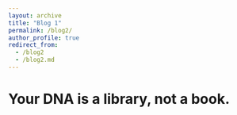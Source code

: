 ```yaml
---
layout: archive
title: "Blog 1"
permalink: /blog2/
author_profile: true
redirect_from:
  - /blog2
  - /blog2.md
---
```


Your DNA is a library, not a book.
=========


